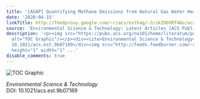 ```yaml
---
title: '[ASAP] Quantifying Methane Emissions from Natural Gas Water Heaters'
date: '2020-04-15'
linkTitle: http://feedproxy.google.com/~r/acs/esthag/~3/zkZXbVRT46o/acs.est.9b07189
source: 'Environmental Science & Technology: Latest Articles (ACS Publications)'
description: '<p><img src="https://pubs.acs.org/na101/home/literatum/publisher/achs/journals/content/esthag/0/esthag.ahead-of-print/acs.est.9b07189/20200415/images/medium/es9b07189_0006.gif"
  alt="TOC Graphic"/></p><div><cite>Environmental Science & Technology</cite></div><div>DOI:
  10.1021/acs.est.9b07189</div><img src="http://feeds.feedburner.com/~r/acs/esthag/~4/zkZXbVRT46o"
  height="1" width="1" ...'
disable_comments: true
---
```

<p><img src="https://pubs.acs.org/na101/home/literatum/publisher/achs/journals/content/esthag/0/esthag.ahead-of-print/acs.est.9b07189/20200415/images/medium/es9b07189_0006.gif" alt="TOC Graphic"/></p><div><cite>Environmental Science & Technology</cite></div><div>DOI: 10.1021/acs.est.9b07189</div><img src="http://feeds.feedburner.com/~r/acs/esthag/~4/zkZXbVRT46o" height="1" width="1" ...